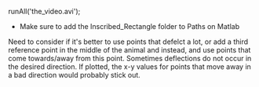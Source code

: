 runAll('the_video.avi');

* Make sure to add the Inscribed_Rectangle folder to Paths on Matlab

Need to consider if it's better to use points that defelct a lot, or add a third reference point in the middle of the animal and instead, and use points that come towards/away from this point. Sometimes deflections do not occur in the desired direction. If plotted, the x-y values for points that move away in a bad direction would probably stick out.